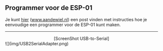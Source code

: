 ## Programmer voor de ESP-01

Je kunt [hier](https://willem.aandewiel.nl/index.php/2018/08/27/eenvoudige-programmer-voor-de-esp-01-esp8266/)
(www.aandewiel.nl) een post vinden met instructies hoe je eenvoudige een programmer
voor de ESP-01 kunt maken.

---
<center>[ScreenShot USB-to-Serial]</center>
![](img/USB2SerialAdapter.png)
